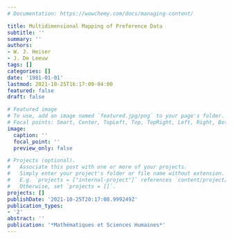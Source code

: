 ```yaml
---
# Documentation: https://wowchemy.com/docs/managing-content/

title: Multidimensional Mapping of Preference Data
subtitle: ''
summary: ''
authors:
- W. J. Heiser
- J. De Leeuw
tags: []
categories: []
date: '1981-01-01'
lastmod: 2021-10-25T16:17:09-04:00
featured: false
draft: false

# Featured image
# To use, add an image named `featured.jpg/png` to your page's folder.
# Focal points: Smart, Center, TopLeft, Top, TopRight, Left, Right, BottomLeft, Bottom, BottomRight.
image:
  caption: ''
  focal_point: ''
  preview_only: false

# Projects (optional).
#   Associate this post with one or more of your projects.
#   Simply enter your project's folder or file name without extension.
#   E.g. `projects = ["internal-project"]` references `content/project/deep-learning/index.md`.
#   Otherwise, set `projects = []`.
projects: []
publishDate: '2021-10-25T20:17:08.999249Z'
publication_types:
- '2'
abstract: ''
publication: '*Mathématiques et Sciences Humaines*'
---
```

